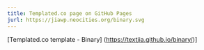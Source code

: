 ```yaml
---
title: Templated.co page on GitHub Pages
jurl: https://jiawp.neocities.org/binary.svg
---
```

[Templated.co template - Binary] (https://textjia.github.io/binary/)]
